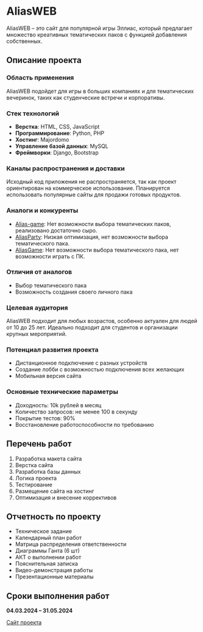 # AliasWEB

AliasWEB – это сайт для популярной игры Эллиас, который предлагает множество креативных тематических паков с функцией добавления собственных.

## Описание проекта

### Область применения
AliasWEB подойдет для игры в больших компаниях и для тематических вечеринок, таких как студенческие встречи и корпоративы.

### Стек технологий
- **Верстка**: HTML, CSS, JavaScript
- **Программирование**: Python, PHP
- **Хостинг**: Majordomo
- **Управление базой данных**: MySQL
- **Фреймворки**: Django, Bootstrap

### Каналы распространения и доставки
Исходный код приложения не распространяется, так как проект ориентирован на коммерческое использование. Планируется использовать популярные сайты для продажи готовых продуктов.

### Аналоги и конкуренты
- [Alias-game](https://alias-game.com/): Нет возможности выбора тематических паков, реализовано достаточно сыро.
- [AliasParty](https://alias-party.ru/): Низкая оптимизация, нет возможности выбора тематического пака.
- [AliasGame](https://www.aliasgame.ru/): Нет возможности выбора тематического пака, нет возможности играть с ПК.

### Отличия от аналогов
- Выбор тематического пака
- Возможность создания своего личного пака

### Целевая аудитория
AliasWEB подходит для любых возрастов, особенно актуален для людей от 10 до 25 лет. Идеально подходит для студентов и организации крупных мероприятий.

### Потенциал развития проекта
- Дистанционное подключение с разных устройств
- Создание лобби с возможностью подключения всех желающих
- Мобильная версия сайта

### Основные технические параметры
- Доходность: 10k рублей в месяц
- Количество запросов: не менее 100 в секунду
- Покрытие тестов: 90%
- Восстановление работоспособности по требованию

## Перечень работ
1. Разработка макета сайта
2. Верстка сайта
3. Разработка базы данных
4. Логика проекта
5. Тестирование
6. Размещение сайта на хостинг
7. Оптимизация и внесение коррективов

## Отчетность по проекту
- Техническое задание
- Календарный план работ
- Матрица распределения ответственности
- Диаграммы Ганта (6 шт)
- АКТ о выполнении работ
- Пояснительная записка
- Видео-демонстрация работы
- Презентационные материалы

## Сроки выполнения работ
**04.03.2024 – 31.05.2024**

[Сайт проекта](https://provod69.pythonanywhere.com/)
